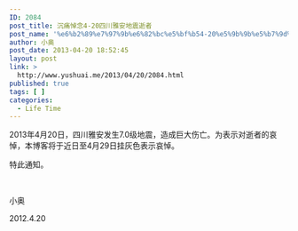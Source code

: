 ```yaml
---
ID: 2084
post_title: 沉痛悼念4-20四川雅安地震逝者
post_name: '%e6%b2%89%e7%97%9b%e6%82%bc%e5%bf%b54-20%e5%9b%9b%e5%b7%9d%e9%9b%85%e5%ae%89%e5%9c%b0%e9%9c%87%e9%80%9d%e8%80%85'
author: 小奥
post_date: 2013-04-20 18:52:45
layout: post
link: >
  http://www.yushuai.me/2013/04/20/2084.html
published: true
tags: [ ]
categories:
  - Life Time
---
```

2013年4月20日，四川雅安发生7.0级地震，造成巨大伤亡。为表示对逝者的哀悼，本博客将于近日至4月29日挂灰色表示哀悼。

特此通知。

&nbsp;

小奥

2012.4.20